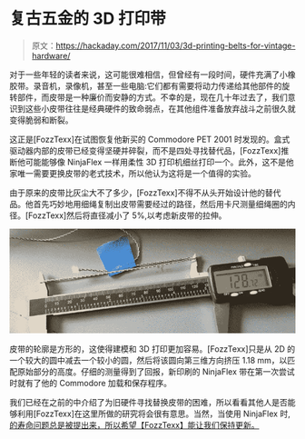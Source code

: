 # 复古五金的 3D 打印带

> 原文：<https://hackaday.com/2017/11/03/3d-printing-belts-for-vintage-hardware/>

对于一些年轻的读者来说，这可能很难相信，但曾经有一段时间，硬件充满了小橡胶带。录音机，录像机，甚至一些电脑:它们都有需要将动力传递给其他部件的旋转部件，而皮带是一种廉价而安静的方式。不幸的是，现在几十年过去了，我们意识到这些小皮带往往是经典硬件的致命弱点，在其他组件准备放弃战斗之前很久就变得脆弱和断裂。

这正是[FozzTexx]在试图恢复他新买的 Commodore PET 2001 时发现的。盒式驱动器内部的皮带已经变得坚硬并碎裂，而不是四处寻找替代品，[FozzTexx]推断他可能能够像 NinjaFlex 一样用柔性 3D 打印机细丝打印一个。此外，这不是他家唯一需要更换皮带的老式技术，所以他认为这将是一个值得的实验。

由于原来的皮带比灰尘大不了多少，[FozzTexx]不得不从头开始设计他的替代品。他首先巧妙地用细绳复制出皮带需要经过的路径，然后用卡尺测量细绳圈的内径。[FozzTexx]然后将直径减小了 5%,以考虑新皮带的拉伸。

[![](img/bddd2dfcd0eb9abd0425c6e54cf85387.png)](https://hackaday.com/wp-content/uploads/2017/11/3dbelt_detail.jpg)

皮带的轮廓是方形的，这使得建模和 3D 打印更加容易。[FozzTexx]只是从 2D 的一个较大的圆中减去一个较小的圆，然后将该圆向第三维方向挤压 1.18 mm，以匹配原始部分的高度。仔细的测量得到了回报，新印刷的 NinjaFlex 带在第一次尝试时就有了他的 Commodore 加载和保存程序。

我们已经在之前的中介绍了为旧硬件寻找替换皮带的困难，所以看看其他人是否能够利用[FozzTexx]在这里所做的研究将会很有意思。当然，当使用 NinjaFlex 时,[的寿命问题总是被提出来，所以希望【FozzTexx】能让我们保持更新。](https://hackaday.com/2016/09/14/3d-printed-door-latch-has-one-moving-part-itself/)